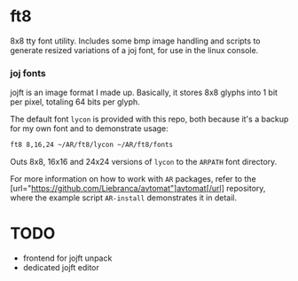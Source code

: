 # ft8

8x8 tty font utility. Includes some bmp image handling and scripts to generate resized variations of a joj font, for use in the linux console.

### joj fonts

jojft is an image format I made up. Basically, it stores 8x8 glyphs into 1 bit per pixel, totaling 64 bits per glyph.

The default font `lycon` is provided with this repo, both because it's a backup for my own font and to demonstrate usage:

```bash
ft8 8,16,24 ~/AR/ft8/lycon ~/AR/ft8/fonts

```

Outs 8x8, 16x16 and 24x24 versions of `lycon` to the `ARPATH` font directory.

For more information on how to work with `AR` packages, refer to the [url="https://github.com/Liebranca/avtomat"]avtomat[/url] repository, where the example script `AR-install` demonstrates it in detail.

# TODO

- frontend for jojft unpack
- dedicated jojft editor

